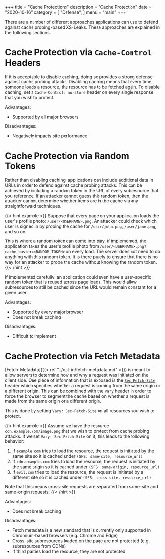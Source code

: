 +++
title = "Cache Protections"
description = "Cache Protection"
date = "2020-10-16"
category = [
    "Defense",
]
menu = "main"
+++

There are a number of different approaches applications can use to defend against cache probing-based XS-Leaks. These approaches are explained in the following sections.

# Cache Protection via `Cache-Control` Headers

If it is acceptable to disable caching, doing so provides a strong defense against cache probing attacks. Disabling caching means that every time someone loads a resource, the resource has to be fetched again. To disable caching, set a `Cache-Control: no-store` header on every single response that you wish to protect.

Advantages:
* Supported by all major browsers

Disadvantages:
* Negatively impacts site performance

# Cache Protection via Random Tokens

Rather than disabling caching, applications can include additional data in URLs in order to defend against cache probing attacks. This can be achieved by including a random token in the URL of every subresource that you reference. If an attacker cannot guess this random token, then the attacker cannot determine whether items are in the cache via any straightforward techniques.

{{< hint example >}}
Suppose that every page on your application loads the user's profile photo: `/user/<USERNAME>.png`. An attacker could check which user is signed in by probing the cache for `/user/john.png`, `/user/jane.png`, and so on.

This is where a random token can come into play. If implemented, the application takes the user's profile photo from `/user/<USERNAME>.png?cache_buster=<RANDOM_TOKEN>` on every load. The server does not need to do anything with this random token. It is there purely to ensure that there is no way for an attacker to probe the cache without knowing the random token.
{{< /hint >}}

If implemented carefully, an application could even have a user-specific random token that is reused across page loads. This would allow subresources to still be cached since the URL would remain constant for a given user.

Advantages:
* Supported by every major browser
* Does not break caching

Disadvantages:
* Difficult to implement

# Cache Protection via Fetch Metadata

[Fetch-Metadata]({{< ref "../opt-in/fetch-metadata.md" >}}) is meant to allow servers to determine how and why a request was initiated on the client side. One piece of information that is exposed is the [`Sec-Fetch-Site`](https://developer.mozilla.org/en-US/docs/Web/HTTP/Headers/Sec-Fetch-Site) header which specifies whether a request is coming from the same origin or a different origin. This can be combined with the [`Vary`](https://developer.mozilla.org/en-US/docs/Web/HTTP/Headers/Vary) header in order to force the browser to segment the cache based on whether a request is made from the same origin or a different origin.

This is done by setting `Vary: Sec-Fetch-Site` on all resources you wish to protect.

{{< hint example >}}
Assume we have the resource `cdn.example.com/image.png` that we wish to protect from cache probing attacks. If we set `Vary: Sec-Fetch-Site` on it, this leads to the following behavior:

1. If `example.com` tries to load the resource, the request is initiated by the same site so it is cached under `(SFS: same-site, resource_url)`
2. If `cdn.example.com` tries to load the resource, the request is initiated by the same origin so it is cached under `(SFS: same-origin, resource_url)`
3. If `evil.com` tries to load the resource, the request is initiated by a different site so it is cached under `(SFS: cross-site, resource_url)`

Note that this means cross-site requests are separated from same-site and same-origin requests.
{{< /hint >}}

Advantages:
* Does not break caching

Disadvantages:
* Fetch metadata is a new standard that is currently only supported in Chromium-based browsers (e.g. Chrome and Edge)
* Cross-site subresources loaded on the page are not protected (e.g. subresources from CDNs)
* If third parties load the resource, they are not protected
